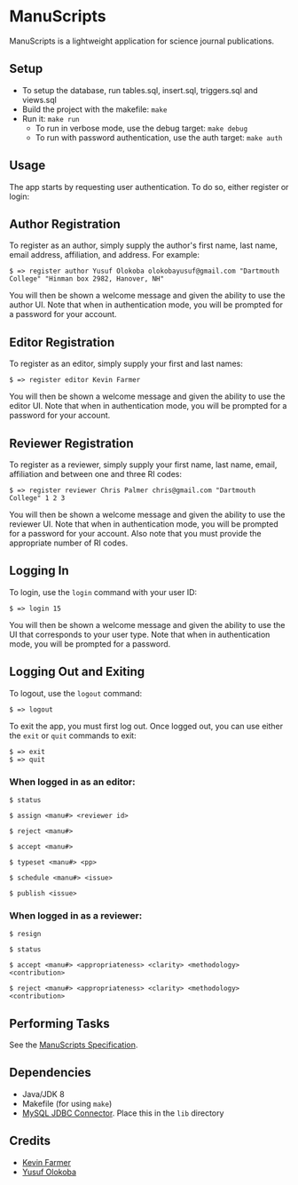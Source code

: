 # ManuScripts
ManuScripts is a lightweight application for science journal publications.

## Setup
- To setup the database, run tables.sql, insert.sql, triggers.sql and views.sql
- Build the project with the makefile: `make`
- Run it: `make run`
    - To run in verbose mode, use the debug target: `make debug`
    - To run with password authentication, use the auth target: `make auth`

## Usage
The app starts by requesting user authentication. To do so, either register or login:

## Author Registration
To register as an author, simply supply the author's first name, last name, email address, affiliation, and address. For example:
```
$ => register author Yusuf Olokoba olokobayusuf@gmail.com "Dartmouth College" "Hinman box 2982, Hanover, NH"
```
You will then be shown a welcome message and given the ability to use the author UI. Note that when in authentication mode, you will be prompted for a password for your account.

## Editor Registration
To register as an editor, simply supply your first and last names:
```
$ => register editor Kevin Farmer
```
You will then be shown a welcome message and given the ability to use the editor UI. Note that when in authentication mode, you will be prompted for a password for your account.

## Reviewer Registration
To register as a reviewer, simply supply your first name, last name, email, affiliation and between one and three RI codes:
```
$ => register reviewer Chris Palmer chris@gmail.com "Dartmouth College" 1 2 3
```
You will then be shown a welcome message and given the ability to use the reviewer UI. Note that when in authentication mode, you will be prompted for a password for your account. Also note that you must provide the appropriate number of RI codes.

## Logging In
To login, use the `login` command with your user ID:

```
$ => login 15
```
You will then be shown a welcome message and given the ability to use the UI that corresponds to your user type. Note that when in authentication mode, you will be prompted for a password.


## Logging Out and Exiting

To logout, use the `logout` command:

```
$ => logout
```

To exit the app, you must first log out. Once logged out, you can use either the `exit` or `quit` commands to exit:

```
$ => exit
$ => quit
```


### When logged in as an editor:

```
$ status
```

```
$ assign <manu#> <reviewer id>
```

```
$ reject <manu#>
```

```
$ accept <manu#>
```

```
$ typeset <manu#> <pp>
```

```
$ schedule <manu#> <issue>
```

```
$ publish <issue>
```

### When logged in as a reviewer:

```
$ resign
```

```
$ status
```

```
$ accept <manu#> <appropriateness> <clarity> <methodology> <contribution>
```

```
$ reject <manu#> <appropriateness> <clarity> <methodology> <contribution>
``` 


## Performing Tasks
See the [ManuScripts Specification](http://www.cs.dartmouth.edu/~cs61/Labs/Lab%202/Lab%202.html).


## Dependencies
- Java/JDK 8
- Makefile (for using `make`)
- [MySQL JDBC Connector](https://dev.mysql.com/downloads/connector/j/5.1.html). Place this in the `lib` directory

## Credits
- [Kevin Farmer](mailto:kevin.r.farmer.18@dartmouth.edu)
- [Yusuf Olokoba](mailto:olokobayusuf@gmail.com)
